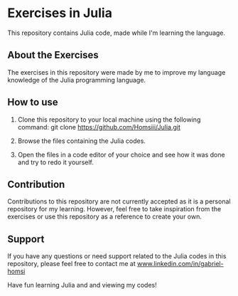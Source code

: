 # Exercises in Julia

This repository contains Julia code, made while I'm learning the language.

## About the Exercises

The exercises in this repository were made by me to improve my language knowledge of the Julia programming language.
## How to use

1. Clone this repository to your local machine using the following command:
git clone https://github.com/Homsiii/Julia.git

2. Browse the files containing the Julia codes.

3. Open the files in a code editor of your choice and see how it was done and try to redo it yourself.

## Contribution

Contributions to this repository are not currently accepted as it is a personal repository for my learning. However, feel free to take inspiration from the exercises or use this repository as a reference to create your own.

## Support

If you have any questions or need support related to the Julia codes in this repository, please feel free to contact me at www.linkedin.com/in/gabriel-homsi

Have fun learning Julia and and viewing my codes!
